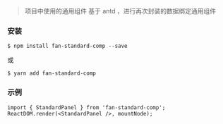 > 项目中使用的通用组件
基于 antd ，进行再次封装的数据绑定通用组件

### 安装
 ```
$ npm install fan-standard-comp --save
 ```
 或
 ```
$ yarn add fan-standard-comp
 ```

### 示例

```
import { StandardPanel } from 'fan-standard-comp';
ReactDOM.render(<StandardPanel />, mountNode);

```
